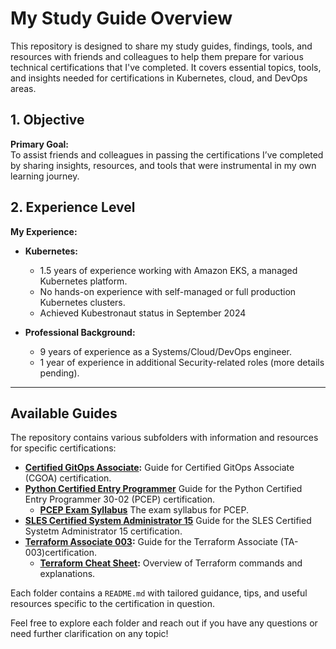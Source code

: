 # My Study Guide Overview

This repository is designed to share my study guides, findings, tools, and resources with friends and colleagues to help them prepare for various technical certifications that I've completed. It covers essential topics, tools, and insights needed for certifications in Kubernetes, cloud, and DevOps areas.

## 1. Objective

**Primary Goal:**  
To assist friends and colleagues in passing the certifications I’ve completed by sharing insights, resources, and tools that were instrumental in my own learning journey.

## 2. Experience Level

**My Experience:**
- **Kubernetes:**  
  - 1.5 years of experience working with Amazon EKS, a managed Kubernetes platform.
  - No hands-on experience with self-managed or full production Kubernetes clusters.
  - Achieved Kubestronaut status in September 2024
  
- **Professional Background:**  
  - 9 years of experience as a Systems/Cloud/DevOps engineer.
  - 1 year of experience in additional Security-related roles (more details pending).

---

## Available Guides

The repository contains various subfolders with information and resources for specific certifications:

- **[Certified GitOps Associate](./cgoa/cgoa_guide.md):** Guide for Certified GitOps Associate (CGOA) certification.
- **[Python Certified Entry Programmer](./pcep-30-02/pcep_guide.md)** Guide for the Python Certified Entry Programmer 30-02 (PCEP) certification.
  - **[PCEP Exam Syllabus](./pcep-30-02/pcep-30-02-exam-syllabus.pdf)** The exam syllabus for PCEP.
- **[SLES Certified System Administrator 15](./sles_sca15/sles_sca15_guide.md)** Guide for the SLES Certified Systetm Administrator 15 certification.
- **[Terraform Associate 003](./terraform_associate_003/terraform_guide.md):** Guide for the Terraform Associate (TA-003)certification.
  - **[Terraform Cheat Sheet](./terraform_associate_003/terraform_guide_cmd_cheatsheet.md):** Overview of Terraform commands and explanations.

Each folder contains a `README.md` with tailored guidance, tips, and useful resources specific to the certification in question.  

Feel free to explore each folder and reach out if you have any questions or need further clarification on any topic!